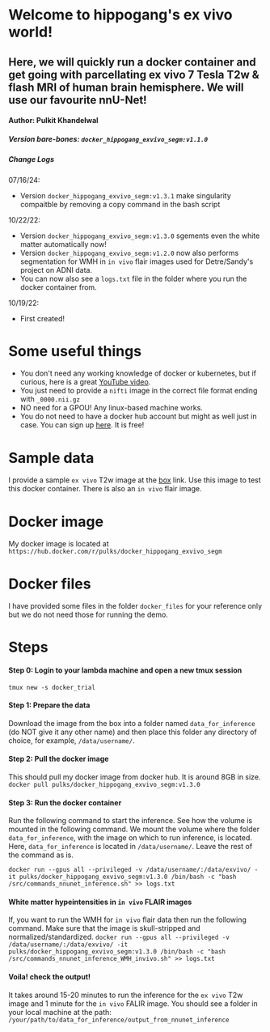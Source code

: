 # Welcome to hippogang's ex vivo world!
## Here, we will quickly run a docker container and get going with parcellating ex vivo 7 Tesla T2w & flash MRI of human brain hemisphere. We will use our favourite nnU-Net!

#### Author: Pulkit Khandelwal
##### Version bare-bones: `docker_hippogang_exvivo_segm:v1.1.0`

##### Change Logs
07/16/24:
- Version `docker_hippogang_exvivo_segm:v1.3.1` make singularity compaitble by removing a copy command in the bash script

10/22/22:
- Version `docker_hippogang_exvivo_segm:v1.3.0` sgements even the white matter automatically now!
- Version `docker_hippogang_exvivo_segm:v1.2.0` now also performs segmentation for WMH in `in vivo` flair images used for Detre/Sandy's project on ADNI data.
- You can now also see a `logs.txt` file in the folder where you run the docker container from.

10/19/22:
- First created!

# Some useful things
- You don't need any working knowledge of docker or kubernetes, but if curious, here is a great [YouTube video](https://youtu.be/3c-iBn73dDE).
- You just need to provide a `nifti` image in the correct file format ending with `_0000.nii.gz`
- NO need for a GPOU! Any linux-based machine works.
- You do not need to have a docker hub account but might as well just in case. You can sign up [here](https://hub.docker.com/). It is free!

# Sample data
I provide a sample `ex vivo` T2w image at the [box](https://upenn.box.com/s/q24zo6enivytnerko2ovt5kfzqq141ec) link. Use this image to test this docker container. There is also an `in vivo` flair image.

# Docker image
My docker image is located at `https://hub.docker.com/r/pulks/docker_hippogang_exvivo_segm`

# Docker files
I have provided some files in the folder `docker_files` for your reference only but we do not need those for running the demo.

# Steps
#### Step 0: Login to your lambda machine and open a new tmux session
`tmux new -s docker_trial`

#### Step 1: Prepare the data
Download the image from the box into a folder named `data_for_inference` (do NOT give it any other name) and then place this folder any directory of choice, for example, `/data/username/`.

#### Step 2: Pull the docker image
This should pull my docker image from docker hub. It is around 8GB in size.
`docker pull pulks/docker_hippogang_exvivo_segm:v1.3.0`

#### Step 3: Run the docker container
Run the following command to start the inference. See how the volume is mounted in the following command. We mount the volume where the folder `data_for_inference`, with the image on which to run inference, is located. Here, `data_for_inference` is located in `/data/username/`. Leave the rest of the command as is.

`docker run --gpus all --privileged -v /data/username/:/data/exvivo/ -it pulks/docker_hippogang_exvivo_segm:v1.3.0 /bin/bash -c "bash /src/commands_nnunet_inference.sh" >> logs.txt`

#### White matter hypeintensities in `in vivo` FLAIR images
If, you want to run the WMH for `in vivo` flair data then run the following command. Make sure that the image is skull-stripped and normalized/standardized.
`docker run --gpus all --privileged -v /data/username/:/data/exvivo/ -it pulks/docker_hippogang_exvivo_segm:v1.3.0 /bin/bash -c "bash /src/commands_nnunet_inference_WMH_invivo.sh" >> logs.txt`

#### Voila! check the output!
It takes around 15-20 minutes to run the inference for the `ex vivo` T2w image and 1 minute for the `in vivo` FALIR image. You should see a folder in your local machine at the path:
`/your/path/to/data_for_inference/output_from_nnunet_inference`
